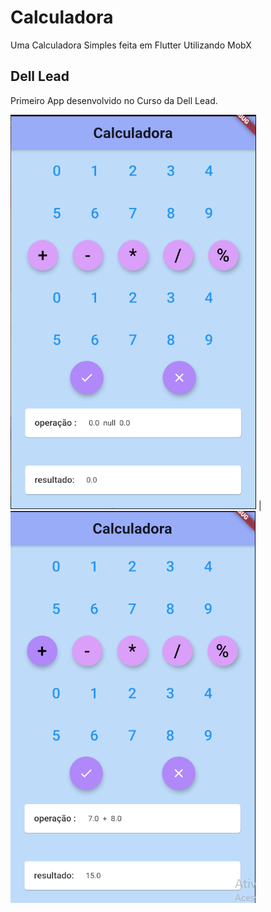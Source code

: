 # Calculadora

Uma Calculadora Simples feita em Flutter Utilizando MobX

## Dell Lead

Primeiro App desenvolvido no Curso da Dell Lead.

![Tela inicial](https://github.com/Jaofranca/SimpleCalculator-Flutter/blob/main/1.PNG) |  ![Escolha de Nomes](https://github.com/Jaofranca/SimpleCalculator-Flutter/blob/main/2.PNG)


